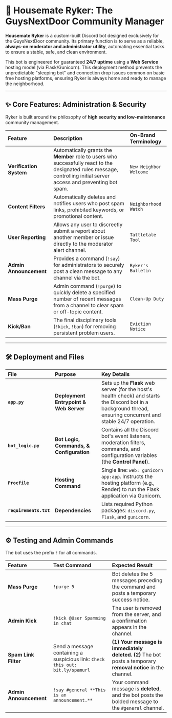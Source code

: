 # 🏡 Housemate Ryker: The GuysNextDoor Community Manager

**Housemate Ryker** is a custom-built Discord bot designed exclusively for the GuysNextDoor community. Its primary function is to serve as a reliable, **always-on moderator and administrator utility**, automating essential tasks to ensure a stable, safe, and clean environment.

This bot is engineered for guaranteed **24/7 uptime** using a **Web Service** hosting model (via Flask/Gunicorn). This deployment method prevents the unpredictable "sleeping bot" and connection drop issues common on basic free hosting platforms, ensuring Ryker is always home and ready to manage the neighborhood.

---

## ✨ Core Features: Administration & Security

Ryker is built around the philosophy of **high security and low-maintenance** community management.

| Feature | Description | On-Brand Terminology |
| :--- | :--- | :--- |
| **Verification System** | Automatically grants the **Member** role to users who successfully react to the designated rules message, controlling initial server access and preventing bot spam. | `New Neighbor Welcome` |
| **Content Filters** | Automatically deletes and notifies users who post spam links, prohibited keywords, or promotional content. | `Neighborhood Watch` |
| **User Reporting** | Allows any user to discreetly submit a report about another member or issue directly to the moderator alert channel. | `Tattletale Tool` |
| **Admin Announcement** | Provides a command (`!say`) for administrators to securely post a clean message to any channel via the bot. | `Ryker's Bulletin` |
| **Mass Purge** | Admin command (`!purge`) to quickly delete a specified number of recent messages from a channel to clear spam or off-topic content. | `Clean-Up Duty` |
| **Kick/Ban** | The final disciplinary tools (`!kick`, `!ban`) for removing persistent problem users. | `Eviction Notice` |

---

## 🛠️ Deployment and Files

| File | Purpose | Key Details |
| :--- | :--- | :--- |
| **`app.py`** | **Deployment Entrypoint & Web Server** | Sets up the **Flask** web server (for the host's health check) and starts the Discord bot in a background thread, ensuring concurrent and stable 24/7 operation. |
| **`bot_logic.py`** | **Bot Logic, Commands, & Configuration** | Contains all the Discord bot's event listeners, moderation filters, commands, and configuration variables (the **Control Panel**). |
| **`Procfile`** | **Hosting Command** | Single line: `web: gunicorn app:app`. Instructs the hosting platform (e.g., Render) to run the Flask application via Gunicorn. |
| **`requirements.txt`** | **Dependencies** | Lists required Python packages: `discord.py`, `Flask`, and `gunicorn`. |

---

## ⚙️ Testing and Admin Commands

The bot uses the prefix `!` for all commands.

| Feature | Test Command | Expected Result |
| :--- | :--- | :--- |
| **Mass Purge** | `!purge 5` | Bot deletes the 5 messages preceding the command and posts a temporary success notice. |
| **Admin Kick** | `!kick @User Spamming in chat` | The user is removed from the server, and a confirmation appears in the channel. |
| **Spam Link Filter** | Send a message containing a suspicious link: `Check this out: bit.ly/spamurl` | **(1) Your message is immediately deleted.** **(2)** The bot posts a temporary **removal notice** in the channel. |
| **Admin Announcement** | `!say #general **This is an announcement.**` | Your command message is **deleted**, and the bot posts the bolded message to the `#general` channel. |
```eof
